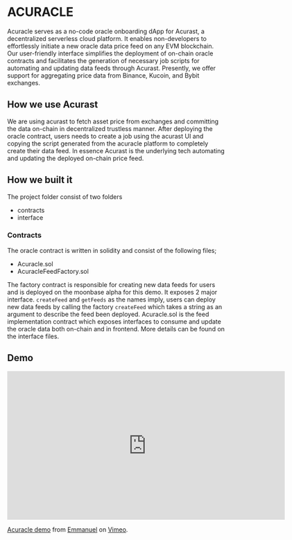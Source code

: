 # ACURACLE

Acuracle serves as a no-code oracle onboarding dApp for Acurast, a decentralized serverless cloud platform. It enables non-developers to effortlessly initiate a new oracle data price feed on any EVM blockchain. Our user-friendly interface simplifies the deployment of on-chain oracle contracts and facilitates the generation of necessary job scripts for automating and updating data feeds through Acurast. Presently, we offer support for aggregating price data from Binance, Kucoin, and Bybit exchanges.

## How we use Acurast

We are using acurast to fetch asset price from exchanges and committing the data on-chain in decentralized trustless manner. After deploying the oracle contract, users needs to create a job using the acurast UI and copying the script generated from the acuracle platform to completely create their data feed. In essence Acurast is the underlying tech automating and updating the deployed on-chain price feed.

## How we built it

The project folder consist of two folders

- contracts
- interface

### Contracts

The oracle contract is written in solidity and consist of the following files;

- Acuracle.sol
- AcuracleFeedFactory.sol

The factory contract is responsible for creating new data feeds for users and is deployed on the moonbase alpha for this demo. It exposes 2 major interface. `createFeed` and `getFeeds` as the names imply, users can deploy new data feeds by calling the factory `createFeed` which takes a string as an argument to describe the feed been deployed.
Acuracle.sol is the feed implementation contract which exposes interfaces to consume and update the oracle data both on-chain and in frontend. More details can be found on the interface files.

## Demo
<iframe src="https://player.vimeo.com/video/921834869?h=c3ab8f2eff" width="640" height="343" frameborder="0" allow="autoplay; fullscreen; picture-in-picture" allowfullscreen></iframe>
<p><a href="https://vimeo.com/921834869">Acuracle demo</a> from <a href="https://vimeo.com/user177758279">Emmanuel</a> on <a href="https://vimeo.com">Vimeo</a>.</p>